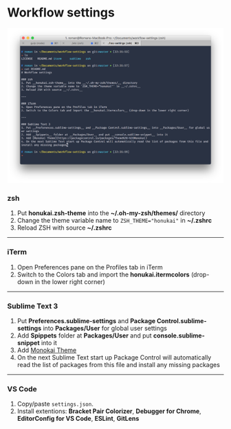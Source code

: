 # Workflow settings

![Preview](https://github.com/karatsuba/workflow-settings/blob/master/example.png)

### zsh
1. Put __honukai.zsh-theme__ into the __~/.oh-my-zsh/themes/__ directory
2. Change the theme variable name to `ZSH_THEME="honukai"` in __~/.zshrc__
3. Reload ZSH with source __~/.zshrc__

---

### iTerm
1. Open Preferences pane on the Profiles tab in iTerm
2. Switch to the Colors tab and import the __honukai.itermcolors__ (drop-down in the lower right corner)

---

### Sublime Text 3
1. Put __Preferences.sublime-settings__ and __Package Control.sublime-settings__ into __Packages/User__ for global user settings
2. Add __Spippets__ folder at __Packages/User__ and put __console.sublime-snippet__ into it
3. Add [Monokai Theme](https://packagecontrol.io/packages/Theme%20-%20Monokai)
4. On the next Sublime Text start up Package Control will automatically read the list of packages from this file and install any missing packages

---

### VS Code
1. Copy/paste `settings.json`.
2. Install extentions: __Bracket Pair Colorizer__, __Debugger for Chrome__, __EditorConfig for VS Code__, __ESLint__, __GitLens__

